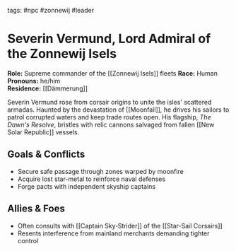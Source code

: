 tags: #npc #zonnewij #leader

# Severin Vermund, Lord Admiral of the Zonnewij Isels

**Role:** Supreme commander of the [[Zonnewij Isels]] fleets
**Race:** Human  
**Pronouns:** he/him  
**Residence:** [[Dämmerung]]

Severin Vermund rose from corsair origins to unite the isles' scattered armadas. Haunted by the devastation of [[Moonfall]], he drives his sailors to patrol corrupted waters and keep trade routes open. His flagship, *The Dawn's Resolve*, bristles with relic cannons salvaged from fallen [[New Solar Republic]] vessels.

## Goals & Conflicts
- Secure safe passage through zones warped by moonfire
- Acquire lost star-metal to reinforce naval defenses
- Forge pacts with independent skyship captains

## Allies & Foes
- Often consults with [[Captain Sky‑Strider]] of the [[Star-Sail Corsairs]]
- Resents interference from mainland merchants demanding tighter control

